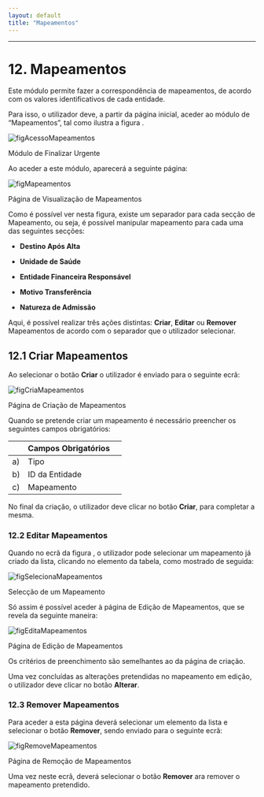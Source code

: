 ```yaml
---
layout: default
title: "Mapeamentos"
---
```



---
<div id="mapeamentos"></div>

# 12. Mapeamentos

Este módulo permite fazer a correspondência de mapeamentos, de acordo com os valores identificativos de cada entidade.

Para isso, o utilizador deve, a partir da página inicial, aceder ao módulo de “Mapeamentos”, tal como ilustra a figura [](#figAcessoMapeamentos). 

![figAcessoMapeamentos](img/pages/12_1.jpg)   

<p class="caption" id="figAcessoMapeamentos">Módulo de Finalizar Urgente</p>

Ao aceder a este módulo, aparecerá a seguinte página:

![figMapeamentos](img/pages/12_2.jpg)

<p class="caption" id="figMapeamentos">Página de Visualização de Mapeamentos</p>

Como é possível ver nesta figura, existe um separador para cada secção de Mapeamento, ou seja, é possível manipular mapeamento para cada uma das seguintes secções:

* **Destino Após Alta**

* **Unidade de Saúde**

* **Entidade Financeira Responsável**

* **Motivo Transferência**

* **Natureza de Admissão**

Aqui, é possível realizar três ações distintas: **Criar**, **Editar** ou **Remover** Mapeamentos de acordo com o separador que o utilizador selecionar. 

<div id="criarMapeamentos"></div>

## 12.1 Criar Mapeamentos

Ao selecionar o botão **Criar** o utilizador é enviado para o seguinte ecrã:

![figCriaMapeamentos](img/pages/12_3.jpg)

<p class="caption" id="figCriaMapeamentos">Página de Criação de Mapeamentos</p>

Quando se pretende criar um mapeamento é necessário preencher os seguintes campos obrigatórios:

|    |  Campos Obrigatórios 										| 		|    
|----|--------------------------------------------------------------|-------|
| a) |  Tipo    		          				      				|		|
| b) |  ID da Entidade       		                				|		|
| c) |  Mapeamento		                  							|		|

No final da criação, o utilizador deve clicar no botão **Criar**, para completar a mesma.

<div id="editarMapeamentos"></div>

### 12.2 Editar Mapeamentos

Quando no ecrã da figura [](#figMapeamentos), o utilizador pode selecionar um mapeamento já criado da lista, clicando no elemento da tabela, como mostrado de seguida:

![figSelecionaMapeamentos](img/pages/12_4.jpg)

<p class="caption" id="figSelecionaMapeamentos">Selecção de um Mapeamento</p>

Só assim é possível aceder à página de Edição de Mapeamentos, que se revela da seguinte maneira:

![figEditaMapeamentos](img/pages/12_5.jpg)

<p class="caption" id="figEditaMapeamentos">Página de Edição de Mapeamentos</p>

Os critérios de preenchimento são semelhantes ao da página de criação.

Uma vez concluídas as alterações pretendidas no mapeamento em edição, o utilizador deve clicar no botão **Alterar**. 

<div id="removerUtilizadores"></div>

### 12.3 Remover Mapeamentos

Para aceder a esta página deverá selecionar um elemento da lista e selecionar o botão **Remover**, sendo enviado para o seguinte ecrã:

![figRemoveMapeamentos](img/pages/12_6.jpg)

<p class="caption" id="figRemoveMapeamentos">Página de Remoção de Mapeamentos</p>

Uma vez neste ecrã, deverá selecionar o botão **Remover** ara remover o mapeamento pretendido.


